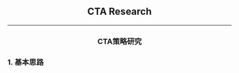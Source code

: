 <font face=''>

<div align=center>

## CTA Research
</div>

---

<div align=center>

### CTA策略研究

</div>

### 1. 基本思路